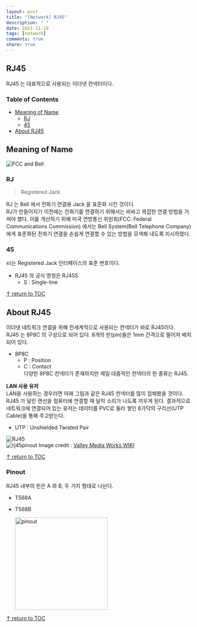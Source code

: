 ```yaml
---
layout: post
title: "[Network] RJ45"
description: " "
date: 2021-11-19
tags: [network]
comments: true
share: true
---
```


## RJ45 
RJ45 는 대표적으로 사용되는 이더넷 컨넥터이다.  

### Table of Contents
* [Meaning of Name](#meaning-of-name)  
  * [RJ](#rj)
  * [45](#45)
* [About RJ45](#about-rj45)

## Meaning of Name  
![FCC and Bell](https://user-images.githubusercontent.com/48475824/120693862-82bdda80-c4e4-11eb-93d9-c8b571362b3c.png)

### RJ
> Registered Jack

RJ 는 Bell 에서 전화기 연결용 Jack 을 표준화 시킨 것이다.  
RJ가 만들어지기 이전에는 전화기를 연결하기 위해서는 비싸고 복잡한 연결 방법을 거쳐야 했다. 이를 개선하기 위해 미국 연방통신 위원회(FCC: Federal Communications Commission) 에서는 Bell System(Bell Telephone Company)에게 표준화된 전화기 연결을 손쉽게 연결할 수 있는 방법을 모색해 내도록 지시하였다.  

### 45
`45`는 Registered Jack 인터페이스의 표준 번호이다.  
- RJ45 의 공식 명칭은 RJ45S
  - S : Single-line

[↑ return to TOC](#table-of-contents)

## About RJ45  
이더넷 네트워크 연결을 위해 전세계적으로 사용되는 컨넥터가 바로 RJ45이다.  
RJ45 는 8P8C 의 구성으로 되어 있다. 8개의 핀(pin)들은 1mm 간격으로 떨어져 배치되어 있다.  
- 8P8C
  - P : Position
  - C : Contact  
  다양한 8P8C 컨넥터가 존재하지만 제일 대중적인 컨넥터의 한 종류는 RJ45.

**LAN 사용 유저**  
LAN을 사용하는 경우라면 아래 그림과 같은 RJ45 컨넥터를 많이 접해봤을 것이다. RJ45 가 달린 랜선을 컴퓨터에 연결할 때 달칵 소리가 나도록 끼우게 된다. 결과적으로 네트워크에 연결되어 있는 유저는 데이터를 PVC로 둘러 쌓인 8가닥의 구리선(UTP Cable)을 통해 주고받는다.  
- UTP : Unshielded Twisted Pair

![RJ45](https://user-images.githubusercontent.com/48475824/120696964-1e9d1580-c4e8-11eb-828e-3114189ed5cb.png)  
![rj45pinout](https://user-images.githubusercontent.com/48475824/120698727-63c24700-c4ea-11eb-9efe-2ac65ee4ef6b.gif)
Image credit : [Valley Media Works WIKI](http://wiki.valleymediaworks.org/)

[↑ return to TOC](#table-of-contents)

### Pinout  
RJ45 내부의 핀은 A 와 B, 두 가지 형태로 나뉜다.  

- T568A
- T568B  

  <img src="https://user-images.githubusercontent.com/48475824/120698950-b439a480-c4ea-11eb-983d-31fd4ef769d8.jpg" alt="pinout" title="pinout" width="250" />

[↑ return to TOC](#table-of-contents)